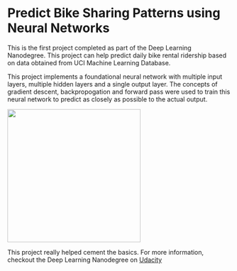 # Predict Bike Sharing Patterns using Neural Networks

This is the first project completed as part of the Deep Learning Nanodegree. This project can help predict daily bike rental ridership based on data obtained from UCI Machine Learning Database.

This project implements a foundational neural network with multiple input layers, multiple hidden layers and a single output layer. The concepts of gradient descent, backpropogation and forward pass were used to train this neural network to predict as closely as possible to the actual output.

<img src="images/neural_network.png" width=300px>

This project really helped cement the basics. For more information, checkout the Deep Learning Nanodegree on [Udacity](https://classroom.udacity.com/nanodegrees)
